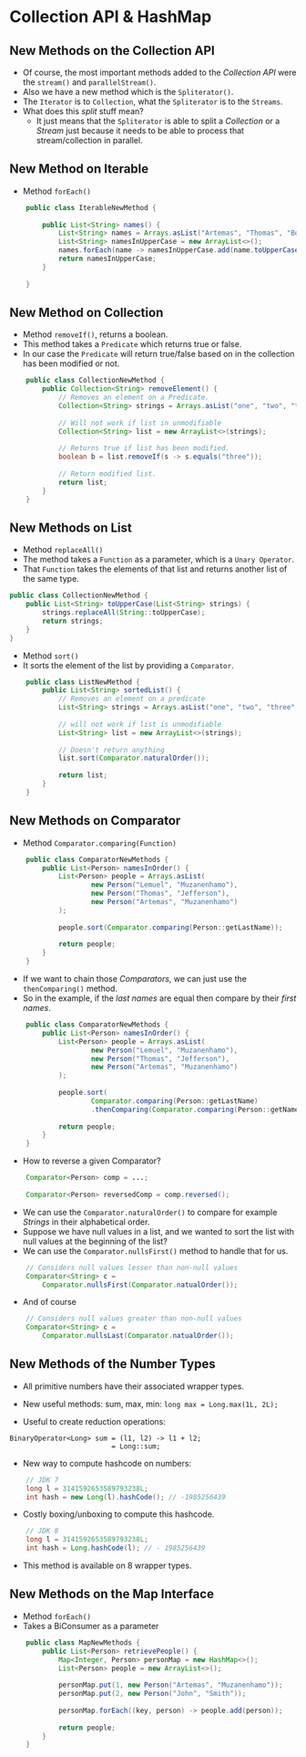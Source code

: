 # Collection API & HashMap

## New Methods on the Collection API
* Of course, the most important methods added to the *Collection API* were the `stream()` and
`parallelStream()`.
* Also we have a new method which is the `Spliterator()`.
* The `Iterator` is to `Collection`, what the `Spliterator` is to the `Streams`.
* What does this *split* stuff mean?
    * It just means that the `Spliterator` is able to split a *Collection* or a *Stream*
    just because it needs to be able to process that stream/collection in parallel.

## New Method on Iterable
* Method `forEach()`

```java
    public class IterableNewMethod {
    
        public List<String> names() {
            List<String> names = Arrays.asList("Artemas", "Thomas", "Bob");
            List<String> namesInUpperCase = new ArrayList<>();
            names.forEach(name -> namesInUpperCase.add(name.toUpperCase()));
            return namesInUpperCase;
        }
    
    }
```

## New Method on Collection
* Method `removeIf()`, returns a boolean.
* This method takes a `Predicate` which returns true or false.
* In our case the `Predicate` will return true/false based on in the collection has
been modified or not.

```java
    public class CollectionNewMethod {
        public Collection<String> removeElement() {
            // Removes an element on a Predicate.
            Collection<String> strings = Arrays.asList("one", "two", "three", "four");
    
            // Will not work if list in unmodifiable
            Collection<String> list = new ArrayList<>(strings);
    
            // Returns true if list has been modified.
            boolean b = list.removeIf(s -> s.equals("three"));
    
            // Return modified list.
            return list;
        }
    }
```

## New Methods on List
* Method `replaceAll()`
* The method takes a `Function` as a parameter, which is a `Unary Operator`.
* That `Function` takes the elements of that list and returns another list of the same
type.

```java
public class CollectionNewMethod {
    public List<String> toUpperCase(List<String> strings) {
        strings.replaceAll(String::toUpperCase);
        return strings;
    }
}
```

* Method `sort()`
* It sorts the element of the list by providing a `Comparator`.
```java
    public class ListNewMethod {
        public List<String> sortedList() {
            // Removes an element on a predicate
            List<String> strings = Arrays.asList("one", "two", "three", "four");
    
            // will not work if list is unmodifiable
            List<String> list = new ArrayList<>(strings);
    
            // Doesn't return anything
            list.sort(Comparator.naturalOrder());
    
            return list;
        }
    }
```

## New Methods on Comparator
* Method `Comparator.comparing(Function)`

```java
    public class ComparatorNewMethods {
        public List<Person> namesInOrder() {
            List<Person> people = Arrays.asList(
                    new Person("Lemuel", "Muzanenhamo"),
                    new Person("Thomas", "Jefferson"),
                    new Person("Artemas", "Muzanenhamo")
            );
    
            people.sort(Comparator.comparing(Person::getLastName));
    
            return people;
        }
    }
```
* If we want to chain those _Comparators_, we can just use
the `thenComparing()` method.
* So in the example, if the _last names_ are equal then compare 
by their _first names_.

```java
    public class ComparatorNewMethods {
        public List<Person> namesInOrder() {
            List<Person> people = Arrays.asList(
                    new Person("Lemuel", "Muzanenhamo"),
                    new Person("Thomas", "Jefferson"),
                    new Person("Artemas", "Muzanenhamo")
            );
    
            people.sort(
                    Comparator.comparing(Person::getLastName)
                    .thenComparing(Comparator.comparing(Person::getName)));
    
            return people;
        }
    }
```

* How to reverse a given Comparator?

```java
    Comparator<Person> comp = ...;
    
    Comparator<Person> reversedComp = comp.reversed();
```

* We can use the `Comparator.naturalOrder()` to compare
for example _Strings_ in their alphabetical order.
* Suppose we have null values in a list, and we wanted to 
sort the list with null values at the beginning of the list?
* We can use the `Comparator.nullsFirst()` method to handle that
for us.
```java
    // Considers null values lesser than non-null values
    Comparator<String> c = 
        Comparator.nullsFirst(Comparator.natualOrder());
```
* And of course
```java
    // Considers null values greater than non-null values
    Comparator<String> c = 
        Comparator.nullsLast(Comparator.natualOrder());
```

## New Methods of the Number Types
* All primitive numbers have their associated wrapper types.

* New useful methods: sum, max, min:
`long max = Long.max(1L, 2L);`
* Useful to create reduction operations:
```
BinaryOperator<Long> sum = (l1, l2) -> l1 + l2;
                         = Long::sum;
```
* New way to compute hashcode on numbers:
```java
    // JDK 7
    long l = 3141592653589793238L;
    int hash = new Long(l).hashCode(); // -1985256439
```
* Costly boxing/unboxing to compute this hashcode.
```java
    // JDK 8
    long l = 3141592653589793238L;
    int hash = Long.hashCode(l); // - 1985256439
```
* This method is available on 8 wrapper types.

## New Methods on the Map Interface

* Method `forEach()`
* Takes a BiConsumer as a parameter

```java
    public class MapNewMethods {
        public List<Person> retrievePeople() {
            Map<Integer, Person> personMap = new HashMap<>();
            List<Person> people = new ArrayList<>();
    
            personMap.put(1, new Person("Artemas", "Muzanenhamo"));
            personMap.put(2, new Person("John", "Smith"));
    
            personMap.forEach((key, person) -> people.add(person));
    
            return people;
        }
    }
```
